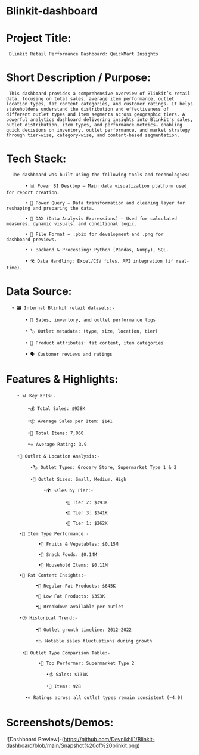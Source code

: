 # Blinkit-dashboard

#  Project Title:

     Blinkit Retail Performance Dashboard: QuickMart Insights

#  Short Description / Purpose:

     This dashboard provides a comprehensive overview of Blinkit’s retail data, focusing on total sales, average item performance, outlet location types, fat content categories, and customer ratings. It helps stakeholders understand the distribution and effectiveness of different outlet types and item segments across geographic tiers. A powerful analytics dashboard delivering insights into Blinkit's sales, outlet distribution, item types, and performance metrics— enabling quick decisions on inventory, outlet performance, and market strategy through tier-wise, category-wise, and content-based segmentation.

#  Tech Stack:

      The dashboard was built using the following tools and technologies:
      
           • 📊 Power BI Desktop – Main data visualization platform used for report creation.
           
           • 📂 Power Query – Data transformation and cleaning layer for reshaping and preparing the data.
           
           • 🧠 DAX (Data Analysis Expressions) – Used for calculated measures, dynamic visuals, and conditional logic.
                      
           • 📁 File Format – .pbix for development and .png for dashboard previews.

           • ⬆️ Backend & Processing: Python (Pandas, Numpy), SQL. 

           • 🛠️ Data Handling: Excel/CSV files, API integration (if real-time).



#  Data Source:

      • 🗃️ Internal Blinkit retail datasets:-

           • 💾 Sales, inventory, and outlet performance logs

           • 🏷️ Outlet metadata: (type, size, location, tier)

           • 🧪 Product attributes: fat content, item categories

           • 🗣️ Customer reviews and ratings

#  Features & Highlights:

        • 📊 Key KPIs:-
        
            •💰 Total Sales: $938K

            •📦 Average Sales per Item: $141

            •🧾 Total Items: 7,060

            •⭐ Average Rating: 3.9

        •🏪 Outlet & Location Analysis:-

             •🏷️ Outlet Types: Grocery Store, Supermarket Type 1 & 2

             •📐 Outlet Sizes: Small, Medium, High

                  •🌍 Sales by Tier:-

                          •🥇 Tier 2: $393K

                          •🥈 Tier 3: $341K

                          •🥉 Tier 1: $262K

         •🍱 Item Type Performance:-
         
                •🥦 Fruits & Vegetables: $0.15M

                •🍟 Snack Foods: $0.14M

                •🧼 Household Items: $0.11M

         •🥗 Fat Content Insights:-   

               •🍔 Regular Fat Products: $645K

               •🥬 Low Fat Products: $353K

               •📍 Breakdown available per outlet

         •🕒 Historical Trend:-

               •📆 Outlet growth timeline: 2012–2022

               •📉 Notable sales fluctuations during growth

          •🧾 Outlet Type Comparison Table:-
          
                •🏪 Top Performer: Supermarket Type 2

                   •💰 Sales: $131K

                   •🧾 Items: 928

           •⭐ Ratings across all outlet types remain consistent (~4.0)

#  Screenshots/Demos:
![Dashboard Preview]-(https://github.com/Devnikhil1/Blinkit-dashboard/blob/main/Snapshot%20of%20blinkit.png)
